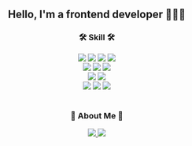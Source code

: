 
<div align="center">
  <h2> Hello, I'm a frontend developer 👩🏻‍💻 </h2>
  <h3>🛠 Skill 🛠</h3>
    <div align="center">
      <img src="https://img.shields.io/badge/HTML5-E34F26?style=flat-square&logo=HTML5&logoColor=white"/>
      <img src="https://img.shields.io/badge/CSS3-1572B6?style=flat-square&logo=CSS3&logoColor=white"/>
      <img src="https://img.shields.io/badge/JavaScript-F7DF1E?style=flat-square&logo=JavaScript&logoColor=white"/>
      <img src="https://img.shields.io/badge/TypeScript-3178C6?style=flat-square&logo=TypeScript&logoColor=white"/>
    </div>  
  <div align="center">
      <img src="https://img.shields.io/badge/React-61DAFB?style=flat-square&logo=React&logoColor=white"/>
      <img src="https://img.shields.io/badge/Redux-764ABC?style=flat-square&logo=Redux&logoColor=white"/>
      <img src="https://img.shields.io/badge/ReduxSaga-999999?style=flat-square&logo=ReduxSaga&logoColor=white"/>
  </div>  
  <div align="center">
      <img src="https://img.shields.io/badge/StyledComponents-DB7093?style=flat-square&logo=StyledComponents&logoColor=white"/>
      <img src="https://img.shields.io/badge/PostCSS-DD3A0A?style=flat-square&logo=PostCSS&logoColor=white"/>
  </div>
  <div align="center">
      <img src="https://img.shields.io/badge/Prettier-F7B93E?style=flat-square&logo=Prettier&logoColor=white"/>
      <img src="https://img.shields.io/badge/ESLint-4B32C3?style=flat-square&logo=ESLint&logoColor=white"/>
      <img src="https://img.shields.io/badge/Postman-FF6C37?style=flat-square&logo=Postman&logoColor=white"/>
  </div>  
</div>
<br/>
<div align="center">
  <h3>🐣 About Me 🐣</h3>
  <div>
    <a href="https://sollogging.tistory.com/">
      <img src="https://img.shields.io/badge/Blogger-FF5722?style=for-the-badge&logo=Blogger&logoColor=white"/>
    </a>
     <a href="https://shining-bush-931.notion.site/cd4ad8db3205458e82be7c72423a88f7">
      <img src="https://img.shields.io/badge/Portfolio-4B32C3?style=for-the-badge&logo=heart&logoColor=white"/>
    </a>
  </div>
</div>
